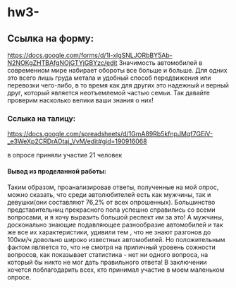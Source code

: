 # hw3-
## Ссылка на форму:
https://docs.google.com/forms/d/1I-xlgSNLJORbBY5Ab-N2NOKgZHTBAfgNOjGTYjGBYzc/edit
Значимость автомобилей в современном мире набирает обороты все больше и больше. Для одних это всего лишь груда метала и удобный способ передвижения или перевозки чего-либо, в то время как для других это надежный и верный друг, который является неотъемлемой частью семьи.
Так давайте проверим насколько велики ваши знания о них!
### Сслыка на талицу:
https://docs.google.com/spreadsheets/d/1GmA89Rb5kfnpJMqf7GEjV-_e3WeXp2CRDrAOtaj_VvM/edit#gid=190916068

в опросе приняли участие 21 человек 
#### Вывод из проделанной работы:
Таким образом, проанализировав ответы, полученные на мой опрос, можно сказать, что среди автолюбителей есть как мужчины, так и девушки(они составляют 76,2% от всех опрошенных). Большинство представительниц прекрасного пола успешно справились со всеми вопросами, и я хочу выразить большой респект им за это! А мужчины, досконально знающие подавляющее разнообразие автомобилей и так же все их характеристики, удивили тем , что не знают разгонов до 100км/ч довольно широко известных автомобилей. Но положительным фактом является то, что не смотря на приличный уровень сожности вопросов, как показывает статистика - нет ни одного вопроса, на который бы никто не мог дать правильного ответа! В заключении хочется поблагодарить всех, кто принимал участие в моем маленьком опросе.
